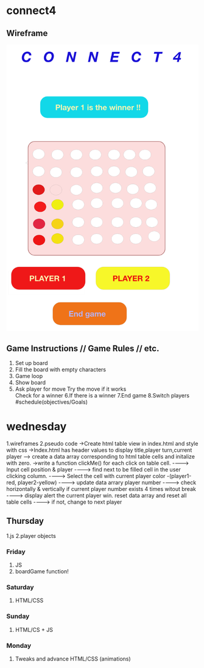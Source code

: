 # connect4



## Wireframe

![wireframe](./Screen%20Shot%202020-03-11%20at%201.24.40%20PM.png)



## Game Instructions // Game Rules // etc. 
1. Set up board
2. Fill the board with empty characters       
3. Game loop
4. Show board
5. Ask player for move
Try the move
if it works  
Check for a winner 
6.If there is a winner 
7.End game
8.Switch players
#schedule(objectives/Goals)
# wednesday
1.wireframes
2.pseudo code
    ->Create html table view in index.html and style with css
    ->Index.html  has header values to display title,player turn,current player
    --> create a data array corresponding to html table cells and initalize with zero.
    ->write a function clickMe() for each click on table cell.
    ----> Input cell position & player
    ----> find next to be filled cell in the user clicking column.
    ----> Select the cell with current player color -(player1-red, player2-yellow)
    ----> update data arrary player number
    ----> check horizontally & vertically if current player number exists 4 times witout break 
        ----> display alert the current player win. reset data array and reset all table cells
    ----> if not, change to next player
   
   

   

## Thursday
1.js
2.player objects

### Friday
1. JS
2. boardGame function! 

### Saturday
1. HTML/CSS

### Sunday
1. HTML/CS + JS

### Monday
1. Tweaks and advance HTML/CSS (animations)
